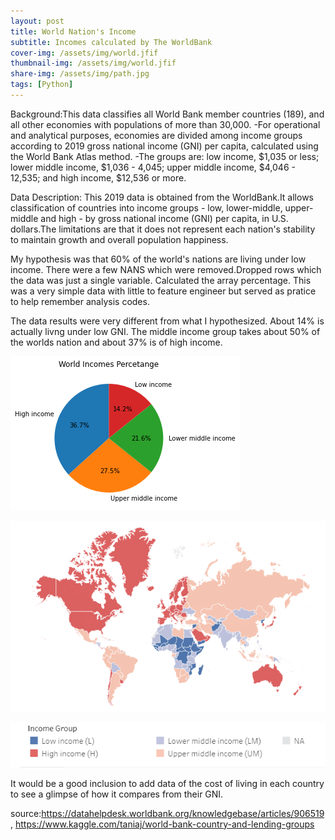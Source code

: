 ```yaml
---
layout: post
title: World Nation's Income
subtitle: Incomes calculated by The WorldBank
cover-img: /assets/img/world.jfif
thumbnail-img: /assets/img/world.jfif
share-img: /assets/img/path.jpg
tags: [Python]
---
```


Background:This data classifies all World Bank member countries (189), and all other economies with populations of                         more than 30,000.
-For operational and analytical purposes, economies are divided among income groups according to 2019 gross national income (GNI) per capita, calculated using the World Bank Atlas method. 
-The groups are: low income, $1,035 or less; lower middle income, $1,036 - 4,045; upper middle income, $4,046 - 12,535; and high income, $12,536 or more. 

Data Description: This 2019 data is obtained from the WorldBank.It allows classification of countries into income groups - low, lower-middle, upper-middle and high - by gross national income (GNI) per capita, in U.S. dollars.The limitations are that it does not represent  each nation's stability to maintain growth and overall population happiness.

My hypothesis was that 60% of the world's nations are living under low income.
There were a few NANS which were removed.Dropped rows which the data was just a single variable. Calculated the array percentage. 
This was a very simple data with little to feature engineer but served as pratice to help remember analysis codes.

The data results were very different from what I hypothesized. About 14% is actually livng under low GNI. The middle income group takes about 50% of the worlds nation and about 37% is of high income.

![Graph](/assets/img/graph.png)












![Map](/assets/img/pic.PNG)


![Legend](/assets/img/pic2.PNG)


It would be a good inclusion to add data of the cost of living in each country to see a glimpse of how it compares from their GNI.

source:https://datahelpdesk.worldbank.org/knowledgebase/articles/906519, https://www.kaggle.com/taniaj/world-bank-country-and-lending-groups
